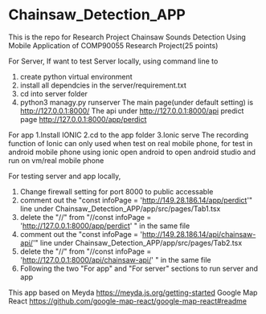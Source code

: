 # Chainsaw_Detection_APP
This is the repo for Research Project Chainsaw Sounds Detection Using Mobile Application of COMP90055 Research Project(25 points)

For Server,
If want to test Server locally, using command line to
1. create python virtual environment
2. install all dependcies in the server/requirement.txt
3. cd into server folder
4. python3 managy.py runserver
The main page(under default setting) is http://127.0.0.1:8000/
The api under http://127.0.0.1:8000/api
predict page http://127.0.0.1:8000/app/perdict

For app
1.Install IONIC
2.cd to the app folder
3.Ionic serve
The recording function of Ionic can only used when test on real mobile phone, for test in android mobile phone using
ionic open android to open android studio and run on vm/real mobile phone

For testing server and app locally,
1. Change firewall setting for port 8000 to public accessable
2. comment out the "const infoPage = 'http://149.28.186.14/app/perdict'" line under Chainsaw_Detection_APP/app/src/pages/Tab1.tsx
3. delete the "//" from "//const infoPage = 'http://127.0.0.1:8000/app/perdict' " in the same file
4. comment out the "const infoPage = 'http://149.28.186.14/api/chainsaw-api/'" line under Chainsaw_Detection_APP/app/src/pages/Tab2.tsx
5. delete the "//" from "//const infoPage = 'http://127.0.0.1:8000/api/chainsaw-api/' " in the same file
6. Following the two "For app" and "For server" sections to run server and app

This app based on Meyda https://meyda.js.org/getting-started
                  Google Map React  https://github.com/google-map-react/google-map-react#readme
